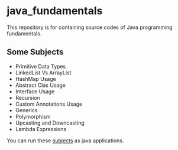 # java_fundamentals
This repository is for containing source codes of Java programming fundamentals.

## Some Subjects
* Primitive Data Types
* LinkedList Vs ArrayList
* HashMap Usage
* Abstract Clas Usage
* Interface Usage
* Recursion
* Custom Annotations Usage
* Generics
* Polymorphism
* Upcasting and Downcasting
* Lambda Expressions

You can run these [subjects](https://github.com/AyberkYavuz/java_fundamentals/tree/main/main_module/src/applications) as java applications.

